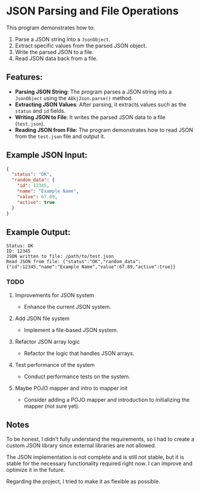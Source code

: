 # JSON Parsing and File Operations

This program demonstrates how to:

1. Parse a JSON string into a `JsonObject`.
2. Extract specific values from the parsed JSON object.
3. Write the parsed JSON to a file.
4. Read JSON data back from a file.

## Features:

- **Parsing JSON String**: The program parses a JSON string into a `JsonObject` using the `A8kjJson.parse()` method.
- **Extracting JSON Values**: After parsing, it extracts values such as the `status` and `id` fields.
- **Writing JSON to File**: It writes the parsed JSON data to a file (`test.json`).
- **Reading JSON from File**: The program demonstrates how to read JSON from the `test.json` file and output it.

## Example JSON Input:

```json
{
  "status": "OK",
  "random_data": {
    "id": 12345,
    "name": "Example Name",
    "value": 67.89,
    "active": true
  }
}
```

## Example Output:

```plaintext
Status: OK
ID: 12345
JSON written to file: /path/to/test.json
Read JSON from file: {"status":"OK","random_data":{"id":12345,"name":"Example Name","value":67.89,"active":true}}
```



### TODO

1. Improvements for JSON system
   - Enhance the current JSON system.

2. Add JSON file system
   - Implement a file-based JSON system.

3. Refactor JSON array logic
   - Refactor the logic that handles JSON arrays.

4. Test performance of the system
   - Conduct performance tests on the system.

5. Maybe POJO mapper and intro to mapper init
   - Consider adding a POJO mapper and introduction to initializing the mapper (not sure yet).


## Notes

To be honest, I didn’t fully understand the requirements, so I had to create a custom JSON library since external libraries are not allowed.

The JSON implementation is not complete and is still not stable, but it is stable for the necessary functionality required right now. I can improve and optimize it in the future.

Regarding the project, I tried to make it as flexible as possible.
